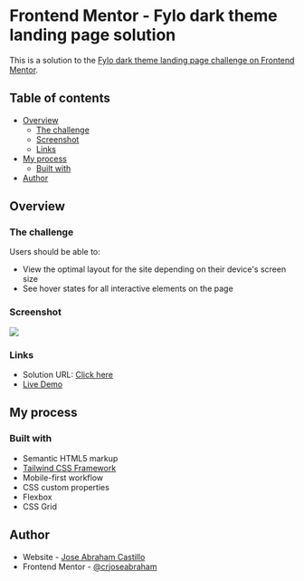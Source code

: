# Frontend Mentor - Fylo dark theme landing page solution

This is a solution to the [Fylo dark theme landing page challenge on Frontend Mentor](https://www.frontendmentor.io/challenges/fylo-dark-theme-landing-page-5ca5f2d21e82137ec91a50fd).

## Table of contents

- [Overview](#overview)
  - [The challenge](#the-challenge)
  - [Screenshot](#screenshot)
  - [Links](#links)
- [My process](#my-process)
  - [Built with](#built-with)
- [Author](#author)

## Overview

### The challenge

Users should be able to:

- View the optimal layout for the site depending on their device's screen size
- See hover states for all interactive elements on the page

### Screenshot

![](https://nimbus-screenshots.s3.amazonaws.com/s/b94d34530c95e77555c607a48989bb22.png)

### Links

- Solution URL: [Click here](https://your-solution-url.com)
- [Live Demo](https://crjoseabraham.github.io/tailwind-landing-page/dist/index.html)

## My process

### Built with

- Semantic HTML5 markup
- [Tailwind CSS Framework](https://tailwindcss.com/)
- Mobile-first workflow
- CSS custom properties
- Flexbox
- CSS Grid

## Author

- Website - [Jose Abraham Castillo](https://github.com/crjoseabraham)
- Frontend Mentor - [@crjoseabraham](https://www.frontendmentor.io/profile/crjoseabraham)